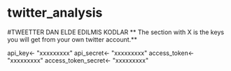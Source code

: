# twitter_analysis

#TWEETTER DAN ELDE EDILMIS KODLAR
  ** The section with X is the keys you will get from your own twitter account.**
  
api_key<- "xxxxxxxxx"
api_secret<- "xxxxxxxxx"
access_token<- "xxxxxxxxx"
access_token_secret<- "xxxxxxxxx"

